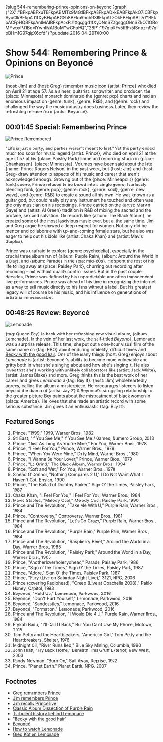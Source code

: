 ?slug 544-remembering-prince-opinions-on-beyonc
?graph {"2X":"BFkpABFxuTBFkpABMlTx9MGtlBFkpABFkpADkkEABFkpAkO7lOBFkpAyuClkBFkpAd1fXyBFkpABGSb8BFkpAhohR3BFkpAL3OkFBFkpABL7dYBFkpACFpHQBFkpAnIMA1BFkpAoxPJ1Xgsggd1fXyONnSZXgsggONnSZkO7lOBoMYwoxPJ1BoMYwnIMA1BoMYwCFpHQ","28P":"97qipRFv5IRFv5ISnpzm97qipBHm1G97qipX6cfd"}
?pubdate 2016-04-29T00:00

# Show 544: Remembering Prince & Opinions on Beyoncé

![Prince](//static.soundopinions.org/images/2016/prince_web.jpg)

{host: Jim} and {host: Greg} remember music icon {artist: Prince} who died on April 21 at age 57. As a singer, guitarist, songwriter, and producer, the {place: Minnesota} monarch dominated the {genre: pop} charts and had an enormous impact on {genre: funk}, {genre: R&B}, and {genre: rock} and challenged the way the music industry does business. Later, they review the refreshing release from {artist: Beyoncé}. 

## 00:01:45 Special: Remembering Prince
![Prince Remembered](//static.soundopinions.org/images/2016/rememberingprince_web.jpg)

"Life is just a party, and parties weren't meant to last." Yet the party ended much too soon for music legend {artist: Prince}, who died on April 21 at the age of 57 at his {place: Paisley Park} home and recording studio in {place: Chanhassen}, {place: Minnesota}. Volumes have been said about the late {name: Prince Rogers Nelson} in the past week, but {host: Jim} and {host: Greg} draw attention to aspects of his music and career that aren't acknowledged enough. Growing out of the {place: Minneapolis} {genre: funk} scene, Prince refused to be boxed into a single genre, fearlessly blending funk, {genre: pop}, {genre: rock}, {genre: soul}, {genre: new wave}, and {genre: R&B} to create a sound all his own. He was known as a guitar god, but could really play any instrument he touched and often was the only musician on his recordings. Prince carried on the {artist: Marvin Gaye} and {artist: Al Green} tradition in R&B of mixing the sacred and the profane, sex and salvation. On records like {album: The Black Album}, he created some of the most lascivious music ever, but at the same time, Jim and Greg argue he showed a deep respect for women. Not only did he mentor and collaborate with up-and-coming female stars, but he also was eager to help out his idols like {artist: Chaka Khan} and {artist: Mavis Staples}.

Prince was unafraid to explore {genre: psychedelia}, especially in the crucial three album run of {album: Purple Rain}, {album: Around the World in a Day}, and {album: Parade} in the {era: mid-80s}. He spent the rest of his life toiling away at {place: Paisley Park}, churning out recording after recording – not without quality control issues. But in the past couple decades, Prince was defined by his unpredictable and often transcendent live performances. Prince was ahead of his time in recognizing the internet as a way to sell music directly to his fans without a label. But his greatest legacy will of course be his music, and his influence on generations of artists is immeasurable.

## 00:48:25 Review: Beyoncé
![Lemonade](//static.soundopinions.org/assets/544/28P0.jpg "1419227/1107424887")

{tag: Queen Bey} is back with her refreshing new visual album, {album: Lemonade}. In the vein of her last work, the self-titled *Beyoncé*, Lemonade was a surprise release. This time, she put out a one-hour visual film of the same name on {tag: HBO} about enduring infidelity, difficult times and [Becky with the good hair](http://www.nbcnews.com/pop-culture/music/beyonces-lemonade-who-becky-good-hair-n561531). One of the many things {host: Greg} enjoys about *Lemonade* is {artist: Beyoncé}'s ability to become more vulnerable and gritty both in what she's singing about and how she's singing it. He also loves that she's working with unlikely collaborators like {artist: Jack White}, {artist: James Blake} and more. Greg thinks this is the best work of her career and gives *Lemonade* a {tag: Buy It}. {host: Jim} wholeheartedly agrees, calling the album a masterpiece. He encourages listeners to listen beyond the drama of {artist: Jay Z} & Beyoncé's struggling relationship to the greater picture Bey paints about the mistreatment of black women in {place: America}. He loves that she made an artistic record with some serious substance. Jim gives it an enthusiastic {tag: Buy It}. 


## Featured Songs

1. Prince, "1999," 1999, Warner Bros., 1982
1. 94 East, "If You See Me," If You See Me / Games, Numero Group, 2013
1. Prince, "Just As Long As You're Mine," For You, Warner Bros., 1978 
1. Prince, "I Feel For You," Prince, Warner Bros., 1979 
1. Prince, "When You Were Mine," Dirty Mind, Warner Bros., 1980 
1. Prince, "I Wanna Be Your Lover," Prince, Warner Bros., 1979 
1. Prince, "Le Grind," The Black Album, Warner Bros., 1994
1. Prince, "Soft and Wet," For You, Warner Bros., 1978 
1. Sinéad O'Connor, "Nothing Compares 2 U," I Do Not Want What I Haven't Got, Ensign, 1990 
1. Prince, "The Ballad of Dorothy Parker," Sign O' the Times, Paisley Park, 1987 
1. Chaka Khan, "I Feel For You," I Feel For You, Warner Bros., 1984
1. Mavis Staples, "Melody Cool," Melody Cool, Paisley Park, 1990 
1. Prince and The Revolution, "Take Me With U," Purple Rain, Warner Bros., 1984
1. Prince, "Controversy," Controversy, Warner Bros., 1981 
1. Prince and The Revolution, "Let's Go Crazy," Purple Rain, Warner Bros., 1984 
1. Prince and The Revolution, "Purple Rain," Purple Rain, Warner Bros., 1984 
1. Prince and The Revolution, "Raspberry Beret," Around the World in a Day, Warner Bros., 1985 
1. Prince and The Revolution, "Paisley Park," Around the World in a Day, Warner Bros., 1985 
1. Prince, "Anotherloverholenyohead," Parade, Paisley Park, 1986
1. Prince, "Sign o' the Times," Sign O' the Times, Paisley Park, 1987 
1. Prince, "Adore," Sign O' the Times, Paisley Park, 1987 
1. Prince, "Fury (Live on Saturday Night Live)," 3121, NPG, 2006 
1. Prince (covering Radiohead), "Creep (Live at Coachella 2008)," Pablo Honey, Capitol, 1993
1. Beyoncé, "Hold Up," Lemonade, Parkwood, 2016
1. Beyoncé, "Don't Hurt Yourself," Lemonade, Parkwood, 2016 
1. Beyoncé, "Sandcastles," Lemonade, Parkwood, 2016 
1. Beyoncé, "Formation," Lemonade, Parkwood, 2016
1. Prince and The Revolution, "I Would Die 4 U," Purple Rain, Warner Bros., 1984
1. Erykah Badu, "I'll Call U Back," But You Caint Use My Phone, Motown, 2015
1. Tom Petty and the Heartbreakers, "American Girl," Tom Petty and the Heartbreakers, Shelter, 1976 
1. Midnight Oil, "River Runs Red," Blue Sky Mining, Columbia, 1990
1. John Hiatt, "Fly Back Home," Beneath This Gruff Exterior, New West, 2003 
1. Randy Newman, "Burn On," Sail Away, Reprise, 1972 
1. Prince, "Planet Earth," Planet Earth, NPG, 2007 



## Footnotes
- [Greg remembers Prince](http://www.chicagotribune.com/entertainment/music/ct-prince-dead-appreciation-20160421-column.html)
- [Jim remembers Prince](https://www.wbez.org/shows/jim-derogatis/prince-the-paisley-wonder-is-gone-but-the-influence-will-endure-and-the-music-is-immortal/05a60ddf-92ae-4c64-ad6c-729e4d210964)
- [Jim recalls Prince live](https://www.wbez.org/shows/jim-derogatis/how-many-of-these-prince-shows-did-you-see/4f18dd91-86db-4c0e-bc91-0fce2443892a)
- [Classic Album Dissection of Purple Rain](/show/191)
- [Turbulent history behind Lemonade](http://www.thedailybeast.com/articles/2016/04/25/beyonce-s-lemonade-mystery-the-turbulent-history-of-jay-z-rachel-roy-and-damon-dash.html)
- ["Becky with the good hair"](http://www.nbcnews.com/pop-culture/music/beyonces-lemonade-who-becky-good-hair-n561531)
- [Beyoncé](http://www.beyonce.com/)
- [How to watch Lemonade](http://www.huffingtonpost.com/gobankingrates/beyonces-lemonade-on-hbo_b_9723462.html)
- [Greg Kot on Lemonade](http://www.chicagotribune.com/entertainment/music/kot/ct-beyonce-lemonade-album-review-20160424-column.html)
